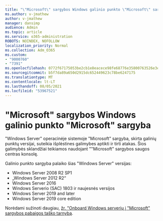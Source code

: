 ```yaml
---
title: "\"Microsoft\" sargybos Windows galinio punkto \"Microsoft\" sargyba"
ms.author: v-jmathew
author: v-jmathew
manager: dansimp
audience: Admin
ms.topic: article
ms.service: o365-administration
ROBOTS: NOINDEX, NOFOLLOW
localization_priority: Normal
ms.collection: Adm_O365
ms.custom:
- "9000760"
- "7391"
ms.openlocfilehash: 0772f67175053be2cb1e8eacece98fe68776e35800763526e3e6f4fd5375228c
ms.sourcegitcommit: b5f7da89a650d2915dc652449623c78be6247175
ms.translationtype: MT
ms.contentlocale: lt-LT
ms.lasthandoff: 08/05/2021
ms.locfileid: "53967521"
---
```

# <a name="onboard-a-windows-server-to-microsoft-defender-for-endpoint"></a>"Microsoft" sargybos Windows galinio punkto "Microsoft" sargyba

"Windows Server" operacinėje sistemoje "Microsoft" sargyba, skirta galinių punktų versijai, suteikia išplėstines galimybes aptikti ir tirti atakas. Šios galimybės sklandžiai teikiamos naudojant ""Microsoft" sargybos saugos centras konsolę.

Galinio punkto sargyba palaiko šias "Windows Server" versijas:

- Windows Server 2008 R2 SP1
- „Windows Server 2012 R2“
- Windows Server 2016
- Windows Serverio (SAC) 1803 ir naujesnės versijos
- Windows Server 2019 and later
- Windows Server 2019 core edition

Norėdami sužinoti daugiau, [žr. "Onboard Windows serverių į "Microsoft" sargybos pabaigos taško tarnybą](https://go.microsoft.com/fwlink/?linkid=2143627).
